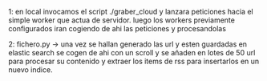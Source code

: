1: en local invocamos el script ./graber_cloud y lanzara peticiones hacia el simple worker que actua de servidor. luego los workers previamente configurados iran cogiendo de ahi las peticiones y procesandolas

2: fichero.py -> una vez se hallan generado las url y esten guardadas en elastic search se cogen de ahi con un scroll y se añaden en lotes de 50 url para procesar su contenido y extraer los items de rss para insertarlos en un nuevo indice.
